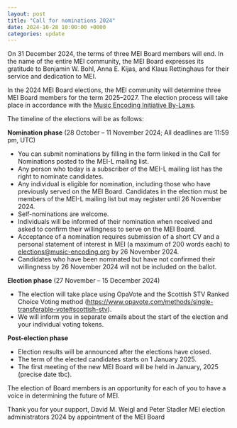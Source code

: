 ```yaml
---
layout: post
title: "Call for nominations 2024"
date: 2024-10-28 10:00:00 +0000
categories: update
---
```


On 31 December 2024, the terms of three MEI Board members will end. In the name of the entire MEI community, the MEI Board expresses its gratitude to Benjamin W. Bohl, Anna E. Kijas, and Klaus Rettinghaus for their service and dedication to MEI.

In the 2024 MEI Board elections, the MEI community will determine three MEI Board members for the term 2025–2027. The election process will take place in accordance with the [Music Encoding Initiative By-Laws](http://music-encoding.org/community/mei-by-laws.html).

The timeline of the elections will be as follows:

**Nomination phase** (28 October – 11 November 2024; All deadlines are 11:59 pm, UTC)

- You can submit nominations by filling in the form linked in the Call for Nominations posted to the MEI-L mailing list.
- Any person who today is a subscriber of the MEI-L mailing list has the right to nominate candidates.
- Any individual is eligible for nomination, including those who have previously served on the MEI Board. Candidates in the election must be members of the MEI-L mailing list but may register until 26 November 2024.
- Self-nominations are welcome.
- Individuals will be informed of their nomination when received and asked to confirm their willingness to serve on the MEI Board.
- Acceptance of a nomination requires submission of a short CV and a personal statement of interest in MEI (a maximum of 200 words each) to elections@music-encoding.org by 26 November 2024.
- Candidates who have been nominated but have not confirmed their willingness by 26 November 2024 will not be included on the ballot.

**Election phase** (27 November – 15 December 2024)

- The election will take place using OpaVote and the Scottish STV Ranked Choice Voting method (https://www.opavote.com/methods/single-transferable-vote#scottish-stv).
- We will inform you in separate emails about the start of the election and your individual voting tokens.

**Post-election phase**

- Election results will be announced after the elections have closed.
- The term of the elected candidates starts on 1 January 2025.
- The first meeting of the new MEI Board will be held in January, 2025 (precise date tbc).

The election of Board members is an opportunity for each of you to have a voice in determining the future of MEI.

Thank you for your support,
David M. Weigl and Peter Stadler
MEI election administrators 2024
by appointment of the MEI Board
